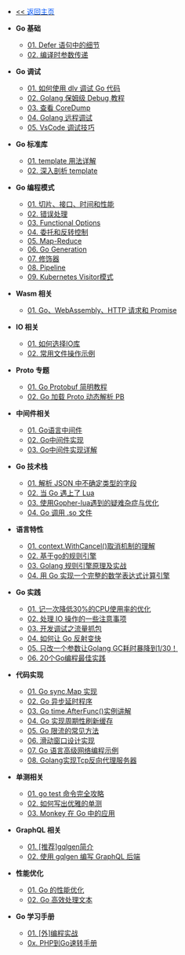 <!-- ./_sidebar.md -->
- [<< <font color="#0056fd">返回主页</font>](/)

- **Go 基础**
    - [01. Defer 语句中的细节](./stack/golang/basic/Details-in-the-Defer-statement.md)
    - [02. 编译时参数传递](./stack/golang/basic/compile-time-parameter-passing.md)

- **Go 调试**
     - [01. 如何使用 dlv 调试 Go 代码](./stack/golang/how-to-use-dlv.md)
     - [02. Golang 保姆级 Debug 教程](./stack/golang/go-delve.md)
     - [03. 查看 CoreDump](./stack/golang/debug/dlv-coredump.md)
     - [04. Golang 远程调试](./stack/golang/debug/go-delve-remote.md)
     - [05. VsCode 调试技巧](./stack/golang/debug/vscode-debugging-skills.md)

- **Go 标准库**
    - [01. template 用法详解](./stack/golang/stdlib/Detailed-usage-of-template.md)
    - [02. 深入剖析 template](./stack/golang/stdlib/In-depth-analysis-of-template.md)

- **Go 编程模式**
    - [01. 切片、接口、时间和性能](./stack/golang/program-mode/slice-interface-time-and-performance.md)
    - [02. 错误处理](./stack/golang/program-mode/error-handling.md)
    - [03. Functional Options](./stack/golang/program-mode/functional-options.md)
    - [04. 委托和反转控制](./stack/golang/program-mode/delegation-and-reversal-control.md)
    - [05. Map-Reduce](./stack/golang/program-mode/map-reduce.md)
    - [06. Go Generation](./stack/golang/program-mode/go-generation.md)
    - [07. 修饰器](./stack/golang/program-mode/modifier.md)
    - [08. Pipeline](./stack/golang/program-mode/pipeline.md)
    - [09. Kubernetes Visitor模式](./stack/golang/program-mode/kubernetes-visitor-mode.md)

- **Wasm 相关**
    - [01. Go、WebAssembly、HTTP 请求和 Promise](./stack/golang/wasm/go-webassembly-http-requests-and-promises.md)

- **IO 相关**
    - [01. 如何选择IO库](./stack/golang/io/how-to-select-io-library.md)
    - [02. 常用文件操作示例](./stack/golang/io/working-files-go.md)

- **Proto 专题**
    - [01. Go Protobuf 简明教程](./stack/golang/protobuf/quick-go-protobuf.md)
    - [02. Go 加载 Proto 动态解析 PB](./stack/golang/protobuf/loads-proto-and-dynamically-parses-pb.md)

- **中间件相关**
    - [01. Go语言中间件](./stack/golang/middleware/middleware-basic.md)
    - [02. Go中间件实现](./stack/golang/middleware/implementation-of-golang-middleware.md)
    - [03. Go中间件实现详解](./stack/golang/middleware/detailed-implementation-of-golang-middleware.md)

- **Go 技术栈**
    - [01. 解析 JSON 中不确定类型的字段](./stack/golang/how-to-uncertain-data-type.md)
    - [02. 当 Go 遇上了 Lua](./stack/golang/lua/golang-and-lua.md)
    - [03. 使用Gopher-lua遇到的疑难杂症与优化](./stack/golang/lua/difficulties-and-optimization-encountered-in-using-gopher-lua.md)
    - [04. Go 调用 .so 文件](./stack/golang/howto/Call-the-so-file.md)

- **语言特性**
    - [01. context.WithCancel()取消机制的理解](./stack/golang/features/the-context.withcancel-understanding-of-cancellation-mechanism.md)
    - [02. 基于go的规则引擎](./stack/golang/features/Rule-engine-based-on-go.md)
    - [03. Golang 规则引擎原理及实战](./stack/golang/features/The-principle-and-practice-of-Golang-rule-engine.md)
    - [04. 用 Go 实现一个完整的数学表达式计算引擎](./stack/golang/features/Implement-a-complete-mathematical-expression-calculation-engine.md)

- **Go 实践**
    - [01. 记一次降低30%的CPU使用率的优化](./stack/golang/practice/optimization-of-reducing-CPU-utilization-by-30-percent.md)
    - [02. 处理 IO 操作的一些注意事项](./stack/golang/practice/some-considerations-for-handling-IO-operations.md)
    - [03. 开发调试之流量抓包](./stack/golang/debug/traffic-capture-for-development-and-debugging.md)
    - [04. 如何让 Go 反射变快](./stack/golang/practice/how-to-make-go-reflection-faster.md)
    - [05. 只改一个参数让Golang GC耗时暴降到1/30！](./stack/golang/practice/Changing-only-one-parameter-reduces-Golang-GC-time-to-1-30.md)
    - [06. 20个Go编程最佳实践](./stack/golang/practice/Go-programming-best-practices.md)

- **代码实现**
    - [01. Go sync.Map 实现](./stack/golang/code/go-sync-map-implement.md)
    - [02. Go 异步延时程序](./stack/golang/code/go-async-delay-program.md)
    - [03. Go time.AfterFunc()实例讲解](./stack/golang/code/go-time.AfterFunc()-example.md)
    - [04. Go 实现周期性刷新缓存](./stack/golang/code/go-update-cache-by-crontab.md)
    - [05. Go 限流的常见方法](./stack/golang/code/Common-methods-for-Go-current-limiting.md)
    - [06. 滑动窗口设计实现](./stack/golang/code/Rolling-window-design.md)
    - [07. Go 语言高级网络编程示例](./stack/golang/code/Go-language-advanced-network-programming.md)
    - [08. Golang实现Tcp反向代理服务器](./stack/golang/code/tcp-reverse-proxy.md)

- **单测相关**
    - [01. go test 命令完全攻略](./stack/golang/test/go-test-command.md)
    - [02. 如何写出优雅的单测](./stack/golang/test/how-to-write-elegant-single-test.md)
    - [03. Monkey 在 Go 中的应用](./stack/golang/test/monkey-patching-in-go.md)


- **GraphQL 相关**
    - [01. [推荐]gqlgen简介](./stack/golang/graphql/Introduction-to-gqlgen.md)
    - [02. 使用 gqlgen 编写 GraphQL 后端](./stack/golang/graphql/Writing-a-GraphQL-backen-using-gqlgen.md)


- **性能优化**
    - [01. Go 的性能优化](./stack/golang/optimize/performance-optimization-of-Golang.md)
    - [02. Go 高效处理文本](./stack/golang/optimize/golang-efficiently-handles-text.md)

- **Go 学习手册**
    - [01. [外]编程实战](https://learnku.com/docs/gobyexample/2020/hello-world/6252)
    - [0x. PHP到Go速转手册](./stack/golang/php2go.md)
